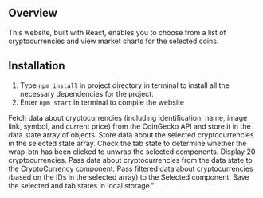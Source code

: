 ## Overview

This website, built with React, enables you to choose from a list of cryptocurrencies and view market charts for the selected coins.

## Installation

1. Type `npm install` in project directory in terminal to install all the necessary dependencies for the project.
2. Enter `npm start` in terminal to compile the website

Fetch data about cryptocurrencies (including identification, name, image link, symbol, and current price) from the CoinGecko API and store it in the data state array of objects.
Store data about the selected cryptocurrencies in the selected state array.
Check the tab state to determine whether the wrap-btn has been clicked to unwrap the selected components.
Display 20 cryptocurrencies.
Pass data about cryptocurrencies from the data state to the CryptoCurrency component.
Pass filtered data about cryptocurrencies (based on the IDs in the selected array) to the Selected component.
Save the selected and tab states in local storage."